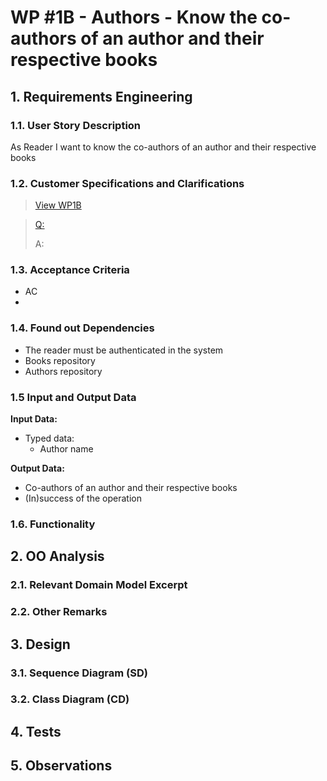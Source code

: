 # WP #1B - Authors - Know the co-authors of an author and their respective books

## 1. Requirements Engineering
### 1.1. User Story Description

As Reader I want to know the co-authors of an author and their respective books
### 1.2. Customer Specifications and Clarifications

>[View WP1B](..%2FWP1B-Authors.md)

>[Q:  ]()
>
>A: 
> 
### 1.3. Acceptance Criteria
- AC
- 
### 1.4. Found out Dependencies
- The reader must be authenticated in the system
- Books repository
- Authors repository
### 1.5 Input and Output Data

**Input Data:**

* Typed data:
  * Author name

**Output Data:**

* Co-authors of an author and their respective books
* (In)success of the operation


### 1.6. Functionality
## 2. OO Analysis
### 2.1. Relevant Domain Model Excerpt
### 2.2. Other Remarks
## 3. Design
### 3.1. Sequence Diagram (SD)

### 3.2. Class Diagram (CD)
## 4. Tests
## 5. Observations
